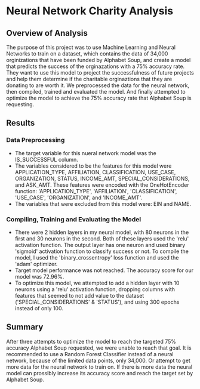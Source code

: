 # Neural Network Charity Analysis
## Overview of Analysis 
The purpose of this project was to use Machine Learning and Neural Networks to train on a dataset, which contains the data of 34,000 orginizations that have been funded by Alphabet Soup, and create a model that predicts the success of the orginazations with a 75% accuracy rate. They want to use this model to project the successfulness of future projects and help them determine if the charitable orginaztions that they are donating to are worth it. We preprocessed the data for the neural network, then compiled, trained and evaluated the model. And finally attempted to optimize the model to achieve the 75% accuracy rate that Alphabet Soup is requesting. 

## Results 
### Data Preprocessing
- The target variable for this nueral network model was the IS_SUCCESSFUL column. 
- The variables considered to be the features for this model were APPLICATION_TYPE, AFFILIATION, CLASSIFICATION, USE_CASE, ORGANIZATION, STATUS, INCOME_AMT, SPECIAL_CONSIDERATIONS, and ASK_AMT. These features were encoded with the OneHotEncoder function: 'APPLICATION_TYPE', 'AFFILIATION', 'CLASSIFICATION', 'USE_CASE', 'ORGANIZATION', and 'INCOME_AMT'.
- The variables that were excluded from this model were: EIN and NAME.

### Compiling, Training and Evaluating the Model
- There were 2 hidden layers in my neural model, with 80 neurons in the first and 30 neurons in the second. Both of these layers used the 'relu' activation function. The output layer has one neuron and used binary 'sigmoid' activation function to classify success or not. To compile the model, I used the 'binary_crossentropy' loss function and used the 'adam' optimizer. 
- Target model performance was not reached. The accuracy score for our model was 72.96%. 
- To optimize this model, we attempted to add a hidden layer with 10 neurons using a 'relu' activation function, dropping columns with features that seemed to not add value to the dataset ('SPECIAL_CONSIDERATIONS' & 'STATUS'), and using 300 epochs instead of only 100.

## Summary 
After three attempts to optimize the model to reach the targeted 75% accuracy Alphabet Soup requested, we were unable to reach that goal. It is recommended to use a Random Forest Classifier instead of a neural network, because of the limited data points, only 34,000. Or attempt to get more data for the neural network to train on. If there is more data the neural model can prossibly increase its accuracy score and reach the target set by Alphabet Soup.
